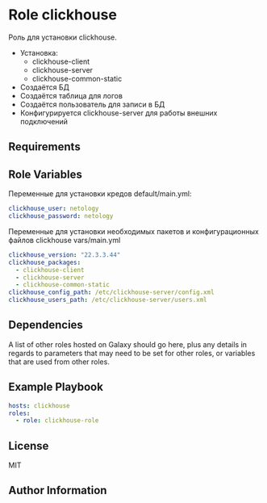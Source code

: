 Role clickhouse
=========

Роль для установки clickhouse.
- Установка:
  - clickhouse-client
  - clickhouse-server
  - clickhouse-common-static
- Создаётся БД
- Создаётся таблица для логов
- Создаётся пользователь для записи в БД
- Конфигурируется clickhouse-server для работы внешних подключений

Requirements
------------

Role Variables
--------------

Переменные для установки кредов
default/main.yml:
```yaml
clickhouse_user: netology
clickhouse_password: netology
```

Переменные для установки необходимых пакетов и конфигурационных файлов clickhouse
vars/main.yml
```yaml
clickhouse_version: "22.3.3.44"
clickhouse_packages:
  - clickhouse-client
  - clickhouse-server
  - clickhouse-common-static
clickhouse_config_path: /etc/clickhouse-server/config.xml
clickhouse_users_path: /etc/clickhouse-server/users.xml
```

Dependencies
------------

A list of other roles hosted on Galaxy should go here, plus any details in regards to parameters that may need to be set for other roles, or variables that are used from other roles.

Example Playbook
----------------

```yaml
hosts: clickhouse
roles:
  - role: clickhouse-role
```

License
-------

MIT

Author Information
------------------
